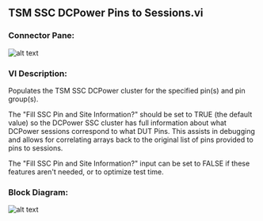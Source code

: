## **TSM SSC DCPower Pins to Sessions.vi**
### Connector Pane:
![alt text](/Instrument%20Control/DCPower/TSM/TSM%20SSC%20DCPower%20Pins%20to%20Sessions.vic.png "TSM SSC DCPower Pins to Sessions.vi connector pane")

### VI Description:
Populates the TSM SSC DCPower cluster for the specified pin(s) and pin group(s). 

The "Fill SSC Pin and Site Information?" should be set to TRUE (the default value) so the DCPower SSC cluster has full information about what DCPower sessions correspond to what DUT Pins. This assists in debugging and allows for correlating arrays back to the original list of pins provided to pins to sessions.

The "Fill SSC Pin and Site Information?" input can be set to FALSE if these features aren't needed, or to optimize test time.

### Block Diagram:
![alt text](/Instrument%20Control/DCPower/TSM/TSM%20SSC%20DCPower%20Pins%20to%20Sessions.vid.png "TSM SSC DCPower Pins to Sessions.vi block diagram")
